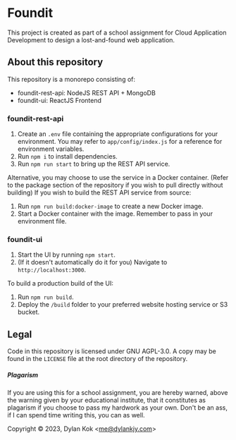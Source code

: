 # Foundit

This project is created as part of a school assignment for Cloud Application Development to design a lost-and-found web application.

## About this repository
This repository is a monorepo consisting of:
- foundit-rest-api: NodeJS REST API + MongoDB
- foundit-ui: ReactJS Frontend

### foundit-rest-api
1. Create an `.env` file containing the appropriate configurations for your environment. You may refer to `app/config/index.js` for a reference for environment variables.
2. Run `npm i` to install dependencies.
3. Run `npm run start` to bring up the REST API service.

Alternative, you may choose to use the service in a Docker container. (Refer to the package section of the repository if you wish to pull directly without building)
If you wish to build the REST API service from source:
1. Run `npm run build:docker-image` to create a new Docker image.
2. Start a Docker container with the image. Remember to pass in your environment file.

### foundit-ui
1. Start the UI by running `npm start`.
2. (If it doesn't automatically do it for you) Navigate to `http://localhost:3000`.

To build a production build of the UI:
1. Run `npm run build`.
2. Deploy the `/build` folder to your preferred website hosting service or S3 bucket.

## Legal
Code in this repository is licensed under GNU AGPL-3.0. A copy may be found in the `LICENSE` file at the root directory of the repository.

##### Plagarism
If you are using this for a school assignment, you are hereby warned, above the warning given by your educational institute, that it constitutes as plagarism if you choose to pass my hardwork as your own. Don't be an ass, if I can spend time writing this, you can as well.

Copyright © 2023, Dylan Kok \<me@dylankjy.com\>
